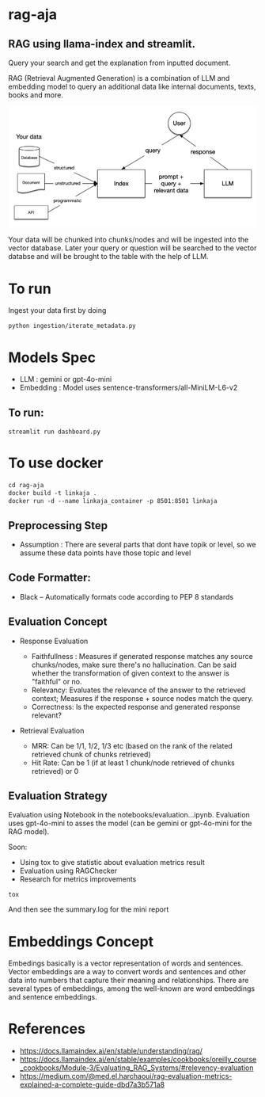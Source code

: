 # rag-aja

## RAG using llama-index and streamlit.

Query your search and get the explanation from inputted document.

RAG (Retrieval Augmented Generation) is a combination of LLM and embedding model to query an additional data like internal documents, texts, books and more.

![alt text](image.png)

Your data will be chunked into chunks/nodes and will be ingested into the vector database. Later your query or question will be searched to the vector databse and will be brought to the table with the help of LLM.

# To run

Ingest your data first by doing


```
python ingestion/iterate_metadata.py
```

# Models Spec

- LLM : gemini or gpt-4o-mini
- Embedding :  Model uses sentence-transformers/all-MiniLM-L6-v2


## To run:

```
streamlit run dashboard.py
```

# To use docker

```
cd rag-aja
docker build -t linkaja .
docker run -d --name linkaja_container -p 8501:8501 linkaja
```

## Preprocessing Step

- Assumption : There are several parts that dont have topik or level, so we assume these data points have those topic and level

## Code Formatter:

- Black – Automatically formats code according to PEP 8 standards

## Evaluation Concept

- Response Evaluation
    - Faithfullness : Measures if generated response matches any source chunks/nodes, make sure there's no hallucination. Can be said whether the transformation of given context to the answer is "faithful" or no.
    - Relevancy: Evaluates the relevance of the answer to the retrieved context; Measures if the response + source nodes match the query.
    - Correctness: Is the expected response and generated response relevant?

- Retrieval Evaluation
    - MRR: Can be 1/1, 1/2, 1/3 etc (based on the rank of the related retrieved chunk of chunks retrieved)
    - Hit Rate: Can be 1 (if at least 1 chunk/node retrieved of chunks retrieved) or 0

## Evaluation Strategy

Evaluation using Notebook in the notebooks/evaluation...ipynb. Evaluation uses gpt-4o-mini to asses the model (can be gemini or gpt-4o-mini for the RAG model).

Soon:

- Using tox to give statistic about evaluation metrics result
- Evaluation using RAGChecker
- Research for metrics improvements

```
tox
```

And then see the summary.log for the mini report

# Embeddings Concept

Embedings basically is a vector representation of words and sentences. Vector embeddings are a way to convert words and sentences and other data into numbers that capture their meaning and relationships. There are several types of embeddings, among the well-known are word embeddings and sentence embeddings. 

# References

- https://docs.llamaindex.ai/en/stable/understanding/rag/
- https://docs.llamaindex.ai/en/stable/examples/cookbooks/oreilly_course_cookbooks/Module-3/Evaluating_RAG_Systems/#relevency-evaluation
- https://medium.com/@med.el.harchaoui/rag-evaluation-metrics-explained-a-complete-guide-dbd7a3b571a8